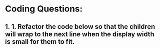 
# Coding Questions:

## 1. 1. Refactor the code below so that the children will wrap to the next line when the display width is small for them to fit.



